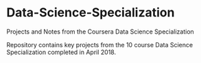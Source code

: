 # Data-Science-Specialization
Projects and Notes from the Coursera Data Science Specialization

Repository contains key projects from the 10 course Data Science Specialization completed in April 2018. 

